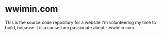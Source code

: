 # wwimin.com
This is the source code repository for a website I'm volunteering my time to build, because it is a cause I am passionate about - wwimin.com.
